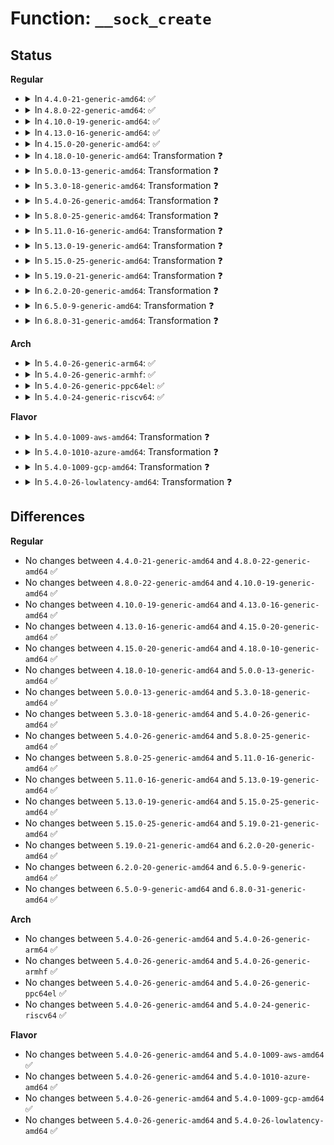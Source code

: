# Function: <code>__sock_create</code>

## Status
<b>Regular</b>
<ul>
<li>
<details>
<summary>In <code>4.4.0-21-generic-amd64</code>: ✅</summary>

```c
int __sock_create(struct net * net, int family, int type, int protocol, struct socket * * res, int kern)
```

```json
{
  "name": "__sock_create",
  "collision_type": "Unique Global",
  "inline_type": "No",
  "funcs": [
    {
      "addr": 18446744071586173168,
      "name": "__sock_create",
      "external": true,
      "loc": "net/socket.c:1088",
      "file": "net/socket.c",
      "inline": "seen, unknown",
      "caller_inline": [],
      "caller_func": [
        "net/socket.c:sock_create_kern",
        "net/socket.c:SyS_socketcall",
        "net/socket.c:SyS_socketcall",
        "net/socket.c:SyS_socketcall"
      ]
    }
  ],
  "symbols": [
    {
      "addr": 18446744071586173168,
      "name": "__sock_create",
      "section": ".text",
      "bind": "STB_GLOBAL",
      "size": 547
    }
  ]
}
```
</details>
</li>
<li>
<details>
<summary>In <code>4.8.0-22-generic-amd64</code>: ✅</summary>

```c
int __sock_create(struct net * net, int family, int type, int protocol, struct socket * * res, int kern)
```

```json
{
  "name": "__sock_create",
  "collision_type": "Unique Global",
  "inline_type": "No",
  "funcs": [
    {
      "addr": 18446744071586593872,
      "name": "__sock_create",
      "external": true,
      "loc": "net/socket.c:1085",
      "file": "net/socket.c",
      "inline": "seen, unknown",
      "caller_inline": [],
      "caller_func": [
        "net/socket.c:SyS_socketcall",
        "net/socket.c:SyS_socketcall",
        "net/socket.c:SyS_socketcall",
        "net/socket.c:sock_create_kern"
      ]
    }
  ],
  "symbols": [
    {
      "addr": 18446744071586593872,
      "name": "__sock_create",
      "section": ".text",
      "bind": "STB_GLOBAL",
      "size": 502
    }
  ]
}
```
</details>
</li>
<li>
<details>
<summary>In <code>4.10.0-19-generic-amd64</code>: ✅</summary>

```c
int __sock_create(struct net * net, int family, int type, int protocol, struct socket * * res, int kern)
```

```json
{
  "name": "__sock_create",
  "collision_type": "Unique Global",
  "inline_type": "No",
  "funcs": [
    {
      "addr": 18446744071586778240,
      "name": "__sock_create",
      "external": true,
      "loc": "net/socket.c:1128",
      "file": "net/socket.c",
      "inline": "seen, unknown",
      "caller_inline": [],
      "caller_func": [
        "net/socket.c:SyS_socketcall",
        "net/socket.c:SyS_socketcall",
        "net/socket.c:SyS_socketcall",
        "net/socket.c:sock_create_kern"
      ]
    }
  ],
  "symbols": [
    {
      "addr": 18446744071586778240,
      "name": "__sock_create",
      "section": ".text",
      "bind": "STB_GLOBAL",
      "size": 502
    }
  ]
}
```
</details>
</li>
<li>
<details>
<summary>In <code>4.13.0-16-generic-amd64</code>: ✅</summary>

```c
int __sock_create(struct net * net, int family, int type, int protocol, struct socket * * res, int kern)
```

```json
{
  "name": "__sock_create",
  "collision_type": "Unique Global",
  "inline_type": "No",
  "funcs": [
    {
      "addr": 18446744071586899360,
      "name": "__sock_create",
      "external": true,
      "loc": "net/socket.c:1177",
      "file": "net/socket.c",
      "inline": "seen, unknown",
      "caller_inline": [],
      "caller_func": [
        "net/socket.c:SyS_socketcall",
        "net/socket.c:SyS_socketcall",
        "net/socket.c:SyS_socketcall",
        "net/socket.c:sock_create_kern"
      ]
    }
  ],
  "symbols": [
    {
      "addr": 18446744071586899360,
      "name": "__sock_create",
      "section": ".text",
      "bind": "STB_GLOBAL",
      "size": 506
    }
  ]
}
```
</details>
</li>
<li>
<details>
<summary>In <code>4.15.0-20-generic-amd64</code>: ✅</summary>

```c
int __sock_create(struct net * net, int family, int type, int protocol, struct socket * * res, int kern)
```

```json
{
  "name": "__sock_create",
  "collision_type": "Unique Global",
  "inline_type": "No",
  "funcs": [
    {
      "addr": 18446744071587391088,
      "name": "__sock_create",
      "external": true,
      "loc": "net/socket.c:1196",
      "file": "net/socket.c",
      "inline": "seen, unknown",
      "caller_inline": [],
      "caller_func": [
        "net/socket.c:SyS_socketcall",
        "net/socket.c:SyS_socketcall",
        "net/socket.c:SyS_socketcall",
        "net/socket.c:sock_create_kern"
      ]
    }
  ],
  "symbols": [
    {
      "addr": 18446744071587391088,
      "name": "__sock_create",
      "section": ".text",
      "bind": "STB_GLOBAL",
      "size": 511
    }
  ]
}
```
</details>
</li>
<li>
<details>
<summary>In <code>4.18.0-10-generic-amd64</code>: Transformation ❓</summary>

```c
int __sock_create(struct net * net, int family, int type, int protocol, struct socket * * res, int kern)
```

```json
{
  "name": "__sock_create",
  "collision_type": "Unique Global",
  "inline_type": "No",
  "funcs": [
    {
      "addr": 0,
      "name": "__sock_create",
      "external": true,
      "loc": "net/socket.c:1218",
      "file": "net/socket.c",
      "inline": "seen, unknown",
      "caller_inline": [],
      "caller_func": [
        "net/socket.c:__sys_socketpair",
        "net/socket.c:__sys_socketpair",
        "net/socket.c:__sys_socket",
        "net/socket.c:sock_create_kern"
      ]
    }
  ],
  "symbols": [
    {
      "addr": 18446744071587710098,
      "name": "__sock_create.cold.25",
      "section": ".text",
      "bind": "STB_LOCAL",
      "size": 67
    },
    {
      "addr": 18446744071587691936,
      "name": "__sock_create",
      "section": ".text",
      "bind": "STB_GLOBAL",
      "size": 440
    }
  ]
}
```
</details>
</li>
<li>
<details>
<summary>In <code>5.0.0-13-generic-amd64</code>: Transformation ❓</summary>

```c
int __sock_create(struct net * net, int family, int type, int protocol, struct socket * * res, int kern)
```

```json
{
  "name": "__sock_create",
  "collision_type": "Unique Global",
  "inline_type": "No",
  "funcs": [
    {
      "addr": 0,
      "name": "__sock_create",
      "external": true,
      "loc": "net/socket.c:1205",
      "file": "net/socket.c",
      "inline": "seen, unknown",
      "caller_inline": [],
      "caller_func": [
        "net/socket.c:__sys_socketpair",
        "net/socket.c:__sys_socketpair",
        "net/socket.c:__sys_socket",
        "net/socket.c:sock_create_kern"
      ]
    }
  ],
  "symbols": [
    {
      "addr": 18446744071587843426,
      "name": "__sock_create.cold.23",
      "section": ".text",
      "bind": "STB_LOCAL",
      "size": 67
    },
    {
      "addr": 18446744071587826032,
      "name": "__sock_create",
      "section": ".text",
      "bind": "STB_GLOBAL",
      "size": 440
    }
  ]
}
```
</details>
</li>
<li>
<details>
<summary>In <code>5.3.0-18-generic-amd64</code>: Transformation ❓</summary>

```c
int __sock_create(struct net * net, int family, int type, int protocol, struct socket * * res, int kern)
```

```json
{
  "name": "__sock_create",
  "collision_type": "Unique Global",
  "inline_type": "No",
  "funcs": [
    {
      "addr": 0,
      "name": "__sock_create",
      "external": true,
      "loc": "net/socket.c:1347",
      "file": "net/socket.c",
      "inline": "seen, unknown",
      "caller_inline": [],
      "caller_func": [
        "net/socket.c:__sys_socketpair",
        "net/socket.c:__sys_socketpair",
        "net/socket.c:__sys_socket",
        "net/socket.c:sock_create_kern"
      ]
    }
  ],
  "symbols": [
    {
      "addr": 18446744071588147492,
      "name": "__sock_create.cold",
      "section": ".text",
      "bind": "STB_LOCAL",
      "size": 68
    },
    {
      "addr": 18446744071588128880,
      "name": "__sock_create",
      "section": ".text",
      "bind": "STB_GLOBAL",
      "size": 449
    }
  ]
}
```
</details>
</li>
<li>
<details>
<summary>In <code>5.4.0-26-generic-amd64</code>: Transformation ❓</summary>

```c
int __sock_create(struct net * net, int family, int type, int protocol, struct socket * * res, int kern)
```

```json
{
  "name": "__sock_create",
  "collision_type": "Unique Global",
  "inline_type": "No",
  "funcs": [
    {
      "addr": 0,
      "name": "__sock_create",
      "external": true,
      "loc": "net/socket.c:1347",
      "file": "net/socket.c",
      "inline": "seen, unknown",
      "caller_inline": [],
      "caller_func": [
        "net/socket.c:__sys_socketpair",
        "net/socket.c:__sys_socketpair",
        "net/socket.c:__sys_socket",
        "net/socket.c:sock_create_kern"
      ]
    }
  ],
  "symbols": [
    {
      "addr": 18446744071588352756,
      "name": "__sock_create.cold",
      "section": ".text",
      "bind": "STB_LOCAL",
      "size": 68
    },
    {
      "addr": 18446744071588334016,
      "name": "__sock_create",
      "section": ".text",
      "bind": "STB_GLOBAL",
      "size": 449
    }
  ]
}
```
</details>
</li>
<li>
<details>
<summary>In <code>5.8.0-25-generic-amd64</code>: Transformation ❓</summary>

```c
int __sock_create(struct net * net, int family, int type, int protocol, struct socket * * res, int kern)
```

```json
{
  "name": "__sock_create",
  "collision_type": "Unique Global",
  "inline_type": "No",
  "funcs": [
    {
      "addr": 0,
      "name": "__sock_create",
      "external": true,
      "loc": "net/socket.c:1357",
      "file": "net/socket.c",
      "inline": "seen, unknown",
      "caller_inline": [],
      "caller_func": [
        "net/socket.c:__sys_socketpair",
        "net/socket.c:__sys_socketpair",
        "net/socket.c:__sys_socket",
        "net/socket.c:sock_create_kern"
      ]
    }
  ],
  "symbols": [
    {
      "addr": 18446744071589212678,
      "name": "__sock_create.cold",
      "section": ".text",
      "bind": "STB_LOCAL",
      "size": 68
    },
    {
      "addr": 18446744071589193520,
      "name": "__sock_create",
      "section": ".text",
      "bind": "STB_GLOBAL",
      "size": 449
    }
  ]
}
```
</details>
</li>
<li>
<details>
<summary>In <code>5.11.0-16-generic-amd64</code>: Transformation ❓</summary>

```c
int __sock_create(struct net * net, int family, int type, int protocol, struct socket * * res, int kern)
```

```json
{
  "name": "__sock_create",
  "collision_type": "Unique Global",
  "inline_type": "No",
  "funcs": [
    {
      "addr": 0,
      "name": "__sock_create",
      "external": true,
      "loc": "net/socket.c:1335",
      "file": "net/socket.c",
      "inline": "seen, unknown",
      "caller_inline": [],
      "caller_func": [
        "net/socket.c:__sys_socketpair",
        "net/socket.c:__sys_socketpair",
        "net/socket.c:__sys_socket",
        "net/socket.c:sock_create_kern"
      ]
    }
  ],
  "symbols": [
    {
      "addr": 18446744071591625548,
      "name": "__sock_create.cold",
      "section": ".text",
      "bind": "STB_LOCAL",
      "size": 68
    },
    {
      "addr": 18446744071589192048,
      "name": "__sock_create",
      "section": ".text",
      "bind": "STB_GLOBAL",
      "size": 459
    }
  ]
}
```
</details>
</li>
<li>
<details>
<summary>In <code>5.13.0-19-generic-amd64</code>: Transformation ❓</summary>

```c
int __sock_create(struct net * net, int family, int type, int protocol, struct socket * * res, int kern)
```

```json
{
  "name": "__sock_create",
  "collision_type": "Unique Global",
  "inline_type": "No",
  "funcs": [
    {
      "addr": 0,
      "name": "__sock_create",
      "external": true,
      "loc": "net/socket.c:1326",
      "file": "net/socket.c",
      "inline": "seen, unknown",
      "caller_inline": [],
      "caller_func": [
        "net/socket.c:__sys_socketpair",
        "net/socket.c:__sys_socketpair",
        "net/socket.c:__sys_socket",
        "net/socket.c:sock_create_kern"
      ]
    }
  ],
  "symbols": [
    {
      "addr": 18446744071591568938,
      "name": "__sock_create.cold",
      "section": ".text",
      "bind": "STB_LOCAL",
      "size": 68
    },
    {
      "addr": 18446744071589085568,
      "name": "__sock_create",
      "section": ".text",
      "bind": "STB_GLOBAL",
      "size": 459
    }
  ]
}
```
</details>
</li>
<li>
<details>
<summary>In <code>5.15.0-25-generic-amd64</code>: Transformation ❓</summary>

```c
int __sock_create(struct net * net, int family, int type, int protocol, struct socket * * res, int kern)
```

```json
{
  "name": "__sock_create",
  "collision_type": "Unique Global",
  "inline_type": "No",
  "funcs": [
    {
      "addr": 0,
      "name": "__sock_create",
      "external": true,
      "loc": "net/socket.c:1396",
      "file": "net/socket.c",
      "inline": "seen, unknown",
      "caller_inline": [],
      "caller_func": [
        "net/socket.c:__sys_socketpair",
        "net/socket.c:__sys_socketpair",
        "net/socket.c:__sys_socket",
        "net/socket.c:sock_create_kern"
      ]
    }
  ],
  "symbols": [
    {
      "addr": 18446744071592692114,
      "name": "__sock_create.cold",
      "section": ".text",
      "bind": "STB_LOCAL",
      "size": 89
    },
    {
      "addr": 18446744071589803904,
      "name": "__sock_create",
      "section": ".text",
      "bind": "STB_GLOBAL",
      "size": 550
    }
  ]
}
```
</details>
</li>
<li>
<details>
<summary>In <code>5.19.0-21-generic-amd64</code>: Transformation ❓</summary>

```c
int __sock_create(struct net * net, int family, int type, int protocol, struct socket * * res, int kern)
```

```json
{
  "name": "__sock_create",
  "collision_type": "Unique Global",
  "inline_type": "No",
  "funcs": [
    {
      "addr": 0,
      "name": "__sock_create",
      "external": true,
      "loc": "net/socket.c:1444",
      "file": "net/socket.c",
      "inline": "seen, unknown",
      "caller_inline": [],
      "caller_func": [
        "net/socket.c:__sys_socketpair",
        "net/socket.c:__sys_socketpair",
        "net/socket.c:__sys_socket",
        "net/socket.c:__sys_socket_file",
        "net/socket.c:sock_create_kern"
      ]
    }
  ],
  "symbols": [
    {
      "addr": 18446744071594577619,
      "name": "__sock_create.cold",
      "section": ".text",
      "bind": "STB_LOCAL",
      "size": 77
    },
    {
      "addr": 18446744071591322912,
      "name": "__sock_create",
      "section": ".text",
      "bind": "STB_GLOBAL",
      "size": 590
    }
  ]
}
```
</details>
</li>
<li>
<details>
<summary>In <code>6.2.0-20-generic-amd64</code>: Transformation ❓</summary>

```c
int __sock_create(struct net * net, int family, int type, int protocol, struct socket * * res, int kern)
```

```json
{
  "name": "__sock_create",
  "collision_type": "Unique Global",
  "inline_type": "No",
  "funcs": [
    {
      "addr": 0,
      "name": "__sock_create",
      "external": true,
      "loc": "net/socket.c:1449",
      "file": "net/socket.c",
      "inline": "seen, unknown",
      "caller_inline": [],
      "caller_func": [
        "net/socket.c:__sys_socketpair",
        "net/socket.c:__sys_socketpair",
        "net/socket.c:__sys_socket",
        "net/socket.c:__sys_socket_file",
        "net/socket.c:sock_create_kern"
      ]
    }
  ],
  "symbols": [
    {
      "addr": 18446744071596321471,
      "name": "__sock_create.cold",
      "section": ".text",
      "bind": "STB_LOCAL",
      "size": 20
    },
    {
      "addr": 18446744071593077072,
      "name": "__sock_create",
      "section": ".text",
      "bind": "STB_GLOBAL",
      "size": 640
    }
  ]
}
```
</details>
</li>
<li>
<details>
<summary>In <code>6.5.0-9-generic-amd64</code>: Transformation ❓</summary>

```c
int __sock_create(struct net * net, int family, int type, int protocol, struct socket * * res, int kern)
```

```json
{
  "name": "__sock_create",
  "collision_type": "Unique Global",
  "inline_type": "No",
  "funcs": [
    {
      "addr": 0,
      "name": "__sock_create",
      "external": true,
      "loc": "net/socket.c:1478",
      "file": "net/socket.c",
      "inline": "seen, unknown",
      "caller_inline": [],
      "caller_func": [
        "net/socket.c:__sys_socketpair",
        "net/socket.c:__sys_socketpair",
        "net/socket.c:__sys_socket",
        "net/socket.c:__sys_socket_file",
        "net/socket.c:sock_create_kern"
      ]
    }
  ],
  "symbols": [
    {
      "addr": 18446744071596851189,
      "name": "__sock_create.cold",
      "section": ".text",
      "bind": "STB_LOCAL",
      "size": 20
    },
    {
      "addr": 18446744071593528512,
      "name": "__sock_create",
      "section": ".text",
      "bind": "STB_GLOBAL",
      "size": 640
    }
  ]
}
```
</details>
</li>
<li>
<details>
<summary>In <code>6.8.0-31-generic-amd64</code>: Transformation ❓</summary>

```c
int __sock_create(struct net * net, int family, int type, int protocol, struct socket * * res, int kern)
```

```json
{
  "name": "__sock_create",
  "collision_type": "Unique Global",
  "inline_type": "No",
  "funcs": [
    {
      "addr": 0,
      "name": "__sock_create",
      "external": true,
      "loc": "net/socket.c:1500",
      "file": "net/socket.c",
      "inline": "seen, unknown",
      "caller_inline": [],
      "caller_func": [
        "net/socket.c:__sys_socketpair",
        "net/socket.c:__sys_socketpair",
        "net/socket.c:__sys_socket",
        "net/socket.c:__sys_socket_file",
        "net/socket.c:sock_create_kern"
      ]
    }
  ],
  "symbols": [
    {
      "addr": 18446744071597776039,
      "name": "__sock_create.cold",
      "section": ".text",
      "bind": "STB_LOCAL",
      "size": 20
    },
    {
      "addr": 18446744071594300352,
      "name": "__sock_create",
      "section": ".text",
      "bind": "STB_GLOBAL",
      "size": 640
    }
  ]
}
```
</details>
</li>
</ul>
<b>Arch</b>
<ul>
<li>
<details>
<summary>In <code>5.4.0-26-generic-arm64</code>: ✅</summary>

```c
int __sock_create(struct net * net, int family, int type, int protocol, struct socket * * res, int kern)
```

```json
{
  "name": "__sock_create",
  "collision_type": "Unique Global",
  "inline_type": "No",
  "funcs": [
    {
      "addr": 18446603336501827648,
      "name": "__sock_create",
      "external": true,
      "loc": "net/socket.c:1347",
      "file": "net/socket.c",
      "inline": "seen, unknown",
      "caller_inline": [],
      "caller_func": [
        "net/socket.c:__sys_socketpair",
        "net/socket.c:__sys_socketpair",
        "net/socket.c:__sys_socket",
        "net/socket.c:sock_create_kern"
      ]
    }
  ],
  "symbols": [
    {
      "addr": 18446603336501827648,
      "name": "__sock_create",
      "section": ".text",
      "bind": "STB_GLOBAL",
      "size": 496
    }
  ]
}
```
</details>
</li>
<li>
<details>
<summary>In <code>5.4.0-26-generic-armhf</code>: ✅</summary>

```c
int __sock_create(struct net * net, int family, int type, int protocol, struct socket * * res, int kern)
```

```json
{
  "name": "__sock_create",
  "collision_type": "Unique Global",
  "inline_type": "No",
  "funcs": [
    {
      "addr": 3234609336,
      "name": "__sock_create",
      "external": true,
      "loc": "net/socket.c:1347",
      "file": "net/socket.c",
      "inline": "seen, unknown",
      "caller_inline": [],
      "caller_func": [
        "net/socket.c:__sys_socketpair",
        "net/socket.c:__sys_socketpair",
        "net/socket.c:__sys_socket",
        "net/socket.c:sock_create_kern"
      ]
    }
  ],
  "symbols": [
    {
      "addr": 3234609336,
      "name": "__sock_create",
      "section": ".text",
      "bind": "STB_GLOBAL",
      "size": 508
    }
  ]
}
```
</details>
</li>
<li>
<details>
<summary>In <code>5.4.0-26-generic-ppc64el</code>: ✅</summary>

```c
int __sock_create(struct net * net, int family, int type, int protocol, struct socket * * res, int kern)
```

```json
{
  "name": "__sock_create",
  "collision_type": "Unique Global",
  "inline_type": "No",
  "funcs": [
    {
      "addr": 13835058055295229776,
      "name": "__sock_create",
      "external": true,
      "loc": "net/socket.c:1347",
      "file": "net/socket.c",
      "inline": "seen, unknown",
      "caller_inline": [],
      "caller_func": [
        "net/socket.c:__sys_socketpair",
        "net/socket.c:__sys_socketpair",
        "net/socket.c:__sys_socket",
        "net/socket.c:sock_create_kern"
      ]
    }
  ],
  "symbols": [
    {
      "addr": 13835058055295229776,
      "name": "__sock_create",
      "section": ".text",
      "bind": "STB_GLOBAL",
      "size": 664
    }
  ]
}
```
</details>
</li>
<li>
<details>
<summary>In <code>5.4.0-24-generic-riscv64</code>: ✅</summary>

```c
int __sock_create(struct net * net, int family, int type, int protocol, struct socket * * res, int kern)
```

```json
{
  "name": "__sock_create",
  "collision_type": "Unique Global",
  "inline_type": "No",
  "funcs": [
    {
      "addr": 18446743936278174150,
      "name": "__sock_create",
      "external": true,
      "loc": "net/socket.c:1347",
      "file": "net/socket.c",
      "inline": "seen, unknown",
      "caller_inline": [],
      "caller_func": [
        "net/socket.c:__sys_socketpair",
        "net/socket.c:__sys_socketpair",
        "net/socket.c:__sys_socket",
        "net/socket.c:sock_create_kern"
      ]
    }
  ],
  "symbols": [
    {
      "addr": 18446743936278174150,
      "name": "__sock_create",
      "section": ".text",
      "bind": "STB_GLOBAL",
      "size": 402
    }
  ]
}
```
</details>
</li>
</ul>
<b>Flavor</b>
<ul>
<li>
<details>
<summary>In <code>5.4.0-1009-aws-amd64</code>: Transformation ❓</summary>

```c
int __sock_create(struct net * net, int family, int type, int protocol, struct socket * * res, int kern)
```

```json
{
  "name": "__sock_create",
  "collision_type": "Unique Global",
  "inline_type": "No",
  "funcs": [
    {
      "addr": 0,
      "name": "__sock_create",
      "external": true,
      "loc": "net/socket.c:1347",
      "file": "net/socket.c",
      "inline": "seen, unknown",
      "caller_inline": [],
      "caller_func": [
        "net/socket.c:__sys_socketpair",
        "net/socket.c:__sys_socketpair",
        "net/socket.c:__sys_socket",
        "net/socket.c:sock_create_kern"
      ]
    }
  ],
  "symbols": [
    {
      "addr": 18446744071587959540,
      "name": "__sock_create.cold",
      "section": ".text",
      "bind": "STB_LOCAL",
      "size": 68
    },
    {
      "addr": 18446744071587940800,
      "name": "__sock_create",
      "section": ".text",
      "bind": "STB_GLOBAL",
      "size": 449
    }
  ]
}
```
</details>
</li>
<li>
<details>
<summary>In <code>5.4.0-1010-azure-amd64</code>: Transformation ❓</summary>

```c
int __sock_create(struct net * net, int family, int type, int protocol, struct socket * * res, int kern)
```

```json
{
  "name": "__sock_create",
  "collision_type": "Unique Global",
  "inline_type": "No",
  "funcs": [
    {
      "addr": 0,
      "name": "__sock_create",
      "external": true,
      "loc": "net/socket.c:1347",
      "file": "net/socket.c",
      "inline": "seen, unknown",
      "caller_inline": [],
      "caller_func": [
        "net/socket.c:__sys_socketpair",
        "net/socket.c:__sys_socketpair",
        "net/socket.c:__sys_socket",
        "net/socket.c:sock_create_kern"
      ]
    }
  ],
  "symbols": [
    {
      "addr": 18446744071587672644,
      "name": "__sock_create.cold",
      "section": ".text",
      "bind": "STB_LOCAL",
      "size": 68
    },
    {
      "addr": 18446744071587653904,
      "name": "__sock_create",
      "section": ".text",
      "bind": "STB_GLOBAL",
      "size": 449
    }
  ]
}
```
</details>
</li>
<li>
<details>
<summary>In <code>5.4.0-1009-gcp-amd64</code>: Transformation ❓</summary>

```c
int __sock_create(struct net * net, int family, int type, int protocol, struct socket * * res, int kern)
```

```json
{
  "name": "__sock_create",
  "collision_type": "Unique Global",
  "inline_type": "No",
  "funcs": [
    {
      "addr": 0,
      "name": "__sock_create",
      "external": true,
      "loc": "net/socket.c:1347",
      "file": "net/socket.c",
      "inline": "seen, unknown",
      "caller_inline": [],
      "caller_func": [
        "net/socket.c:__sys_socketpair",
        "net/socket.c:__sys_socketpair",
        "net/socket.c:__sys_socket",
        "net/socket.c:sock_create_kern"
      ]
    }
  ],
  "symbols": [
    {
      "addr": 18446744071588291316,
      "name": "__sock_create.cold",
      "section": ".text",
      "bind": "STB_LOCAL",
      "size": 68
    },
    {
      "addr": 18446744071588272576,
      "name": "__sock_create",
      "section": ".text",
      "bind": "STB_GLOBAL",
      "size": 449
    }
  ]
}
```
</details>
</li>
<li>
<details>
<summary>In <code>5.4.0-26-lowlatency-amd64</code>: Transformation ❓</summary>

```c
int __sock_create(struct net * net, int family, int type, int protocol, struct socket * * res, int kern)
```

```json
{
  "name": "__sock_create",
  "collision_type": "Unique Global",
  "inline_type": "No",
  "funcs": [
    {
      "addr": 0,
      "name": "__sock_create",
      "external": true,
      "loc": "net/socket.c:1347",
      "file": "net/socket.c",
      "inline": "seen, unknown",
      "caller_inline": [],
      "caller_func": [
        "net/socket.c:__sys_socketpair",
        "net/socket.c:__sys_socketpair",
        "net/socket.c:__sys_socket",
        "net/socket.c:sock_create_kern"
      ]
    }
  ],
  "symbols": [
    {
      "addr": 18446744071588426416,
      "name": "__sock_create.cold",
      "section": ".text",
      "bind": "STB_LOCAL",
      "size": 68
    },
    {
      "addr": 18446744071588407872,
      "name": "__sock_create",
      "section": ".text",
      "bind": "STB_GLOBAL",
      "size": 472
    }
  ]
}
```
</details>
</li>
</ul>

## Differences
<b>Regular</b>
<ul>
<li>
No changes between <code>4.4.0-21-generic-amd64</code> and <code>4.8.0-22-generic-amd64</code> ✅
</li>
<li>
No changes between <code>4.8.0-22-generic-amd64</code> and <code>4.10.0-19-generic-amd64</code> ✅
</li>
<li>
No changes between <code>4.10.0-19-generic-amd64</code> and <code>4.13.0-16-generic-amd64</code> ✅
</li>
<li>
No changes between <code>4.13.0-16-generic-amd64</code> and <code>4.15.0-20-generic-amd64</code> ✅
</li>
<li>
No changes between <code>4.15.0-20-generic-amd64</code> and <code>4.18.0-10-generic-amd64</code> ✅
</li>
<li>
No changes between <code>4.18.0-10-generic-amd64</code> and <code>5.0.0-13-generic-amd64</code> ✅
</li>
<li>
No changes between <code>5.0.0-13-generic-amd64</code> and <code>5.3.0-18-generic-amd64</code> ✅
</li>
<li>
No changes between <code>5.3.0-18-generic-amd64</code> and <code>5.4.0-26-generic-amd64</code> ✅
</li>
<li>
No changes between <code>5.4.0-26-generic-amd64</code> and <code>5.8.0-25-generic-amd64</code> ✅
</li>
<li>
No changes between <code>5.8.0-25-generic-amd64</code> and <code>5.11.0-16-generic-amd64</code> ✅
</li>
<li>
No changes between <code>5.11.0-16-generic-amd64</code> and <code>5.13.0-19-generic-amd64</code> ✅
</li>
<li>
No changes between <code>5.13.0-19-generic-amd64</code> and <code>5.15.0-25-generic-amd64</code> ✅
</li>
<li>
No changes between <code>5.15.0-25-generic-amd64</code> and <code>5.19.0-21-generic-amd64</code> ✅
</li>
<li>
No changes between <code>5.19.0-21-generic-amd64</code> and <code>6.2.0-20-generic-amd64</code> ✅
</li>
<li>
No changes between <code>6.2.0-20-generic-amd64</code> and <code>6.5.0-9-generic-amd64</code> ✅
</li>
<li>
No changes between <code>6.5.0-9-generic-amd64</code> and <code>6.8.0-31-generic-amd64</code> ✅
</li>
</ul>
<b>Arch</b>
<ul>
<li>
No changes between <code>5.4.0-26-generic-amd64</code> and <code>5.4.0-26-generic-arm64</code> ✅
</li>
<li>
No changes between <code>5.4.0-26-generic-amd64</code> and <code>5.4.0-26-generic-armhf</code> ✅
</li>
<li>
No changes between <code>5.4.0-26-generic-amd64</code> and <code>5.4.0-26-generic-ppc64el</code> ✅
</li>
<li>
No changes between <code>5.4.0-26-generic-amd64</code> and <code>5.4.0-24-generic-riscv64</code> ✅
</li>
</ul>
<b>Flavor</b>
<ul>
<li>
No changes between <code>5.4.0-26-generic-amd64</code> and <code>5.4.0-1009-aws-amd64</code> ✅
</li>
<li>
No changes between <code>5.4.0-26-generic-amd64</code> and <code>5.4.0-1010-azure-amd64</code> ✅
</li>
<li>
No changes between <code>5.4.0-26-generic-amd64</code> and <code>5.4.0-1009-gcp-amd64</code> ✅
</li>
<li>
No changes between <code>5.4.0-26-generic-amd64</code> and <code>5.4.0-26-lowlatency-amd64</code> ✅
</li>
</ul>
